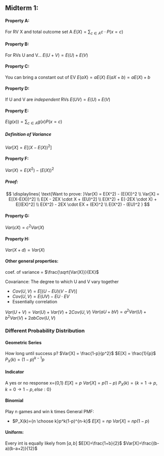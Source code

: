## Midterm 1:
#### Property A:
For RV X and total outcome set A
$E(X) = \sum_{c\in A}c \cdot P(x=c)$
#### Property B:
For RVs U and V...
$E(U + V) = E(U) + E(V)$
#### Property C:
You can bring a constant out of EV
$E(aX) = aE(X)$
$E(aX + b) = aE(X) + b$
#### Property D:
If U and V are *independent* RVs
$E(UV) = E(U) + E(V)$
#### Property E:
$E(g(x)) = \sum_{c\in A}g(x)P(x=c)$
##### Definition of Variance
$Var[X] = E[(X-E(X))^2]$
#### Property F:
$Var(X) = E(X^2) - (E(X))^2$
##### Proof:
$$
\displaylines{
\text{Want to prove: }Var(X) = E(X^2) - (E(X))^2 \\
Var[X] = E[(X-E(X))^2] \\
E[X - 2EX \cdot X + (EU)^2] \\
E(X^2) + E(-2EX \cdot X) + E[(EX)^2] \\
E(X^2) - 2EX \cdot EX + (EX)^2 \\
E(X^2) - (EU)^2
}
$$

#### Property G:
$Var(cX) = c^2Var(X)$
#### Property H:
$Var(X + d) = Var(X)$

#### Other general properties:
coef. of variance = $\frac{\sqrt{Var(X)}}{EX}$

Covariance: The degree to which U and V vary together
- $Cov(U,V) = E[(U-EU)(V-EV)]$
- $Cov(U,V) = E(UV)-EU\cdot EV$
- Essentially correlation

$Var(U+V) = Var(U)+Var(V)+2Cov(U,V)$
$Var(aU+bV) = a^2Var(U)+b^2Var(V)+2abCov(U,V)$


### Different Probability Distribution
#### Geometric Series 
How long until success p?
$Var[X] = \frac{1-p}{p^2}$
$E[X] = \frac{1}{p}$
$P_X(k) = (1-p)^{k-1}p$


#### Indicator
A yes or no response
x={0,1}
$E[X]=p$
$Var[X]=p(1-p)$
$P_X(k)= \{ k=1\to p, k=0\to 1-p, else: 0 \}$

#### Binomial
Play n games and win k times
General PMF:
- $P_X(k)={n \choose k}p^k(1-p)^{n-k}$
$E[X] = np$
$Var[X] = np(1-p)$


#### Uniform:
Every int is equally likely from $[a,b]$
$E[X]=\frac{1+b}{2}$
$Var[X]=\frac{(b-a)(b-a+2)}{12}$


